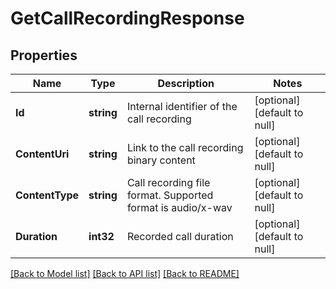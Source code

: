 # GetCallRecordingResponse

## Properties
Name | Type | Description | Notes
------------ | ------------- | ------------- | -------------
**Id** | **string** | Internal identifier of the call recording | [optional] [default to null]
**ContentUri** | **string** | Link to the call recording binary content | [optional] [default to null]
**ContentType** | **string** | Call recording file format. Supported format is audio/x-wav | [optional] [default to null]
**Duration** | **int32** | Recorded call duration | [optional] [default to null]

[[Back to Model list]](../README.md#documentation-for-models) [[Back to API list]](../README.md#documentation-for-api-endpoints) [[Back to README]](../README.md)


